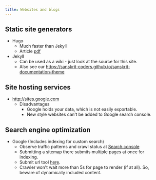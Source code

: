 ```yaml
---
title: Websites and blogs
---
```

  
## Static site generators
- Hugo
  - Much faster than Jekyll
  - Article [pdf](/content/intro2022/indic-site-framework.pdf)
- Jekyll
  - Can be used as a wiki - just look at the source for this site.
  - Also see our <https://sanskrit-coders.github.io/sanskrit-documentation-theme>


## Site hosting services
- <http://sites.google.com>
  - Disadvantages
    - Google holds your data, which is not easily exportable.
    - New style websites can't be added to Google search console.

## Search engine optimization
- Google (Includes indexing for custom search)
  - Observe traffic patterns and crawl status at [Search console](https://www.google.com/webmasters/tools)
  - Submitting a sitemap there submits multiple pages at once for indexing.
  - Submit url tool [here](https://www.google.com/webmasters/tools/submit-url).
  - Crawler won't wait more than 5s for page to render (if at all). So, beware of dynamically included content.
